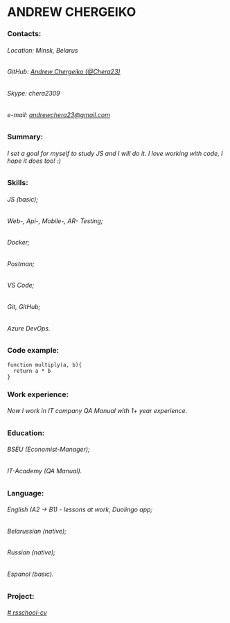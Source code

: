 # ANDREW CHERGEIKO

### Contacts:
###### Location: Minsk, Belarus
###### GitHub: [Andrew Chergeiko (@Chera23)](https://github.com/Chera23)
###### Skype: chera2309
###### e-mail: andrewchera23@gmail.com

### Summary:
###### I set a goal for myself to study JS and I will do it. I love working with code, I hope it does too! :)

### Skills:
###### JS (basic);
###### Web-, Api-, Mobile-, AR- Testing;
###### Docker;
###### Postman;
###### VS Code;
###### Git, GitHub;
###### Azure DevOps.

### Code example:
```
function multiply(a, b){
  return a * b
}
```


### Work experience:
###### Now I work in IT company QA Manual with 1+ year experience.

### Education:
###### BSEU (Economist-Manager);
###### IT-Academy (QA Manual).

### Language:
###### English (A2 -> B1) - lessons at work, Duolingo app;
###### Belarussian (native);
###### Russian (native);
###### Espanol (basic).

### Project:
###### [# rsschool-cv](https://github.com/Chera23/rsschool-cv/edit/gh-pages/cv.md)
